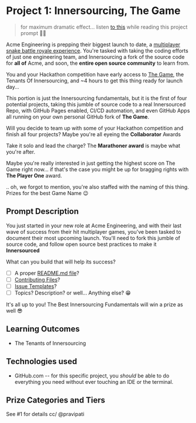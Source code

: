 # Project 1: Innersourcing, The Game
> for maximum dramatic effect... listen [to this](https://www.youtube.com/watch?v=KxNGMvNIvP8) while reading this project prompt 💪😎

Acme Engineering is prepping their biggest launch to date, a [multiplayer snake battle royale experience](https://acme-hackathon.herokuapp.com). You're tasked with taking the coding efforts of just one engineering team, and Innersourcing a fork of the source code for **all of** Acme, and soon, the **entire open source community** to learn from.

You and your Hackathon competition have early access to [The Game](https://acme-hackathon.herokuapp.com), the Tenants Of Innersourcing, and ~4 hours to get this thing ready for launch day...

This portion is just the Innersourcing fundamentals, but it is the first of four potential projects, taking this jumble of source code to a real Innersourced Repo, with GitHub Pages enabled, CI/CD automation, and even GitHub Apps all running on your own personal GitHub fork of **The Game**.

Will you decide to team up with some of your Hackathon competition and finish all four projects? Maybe you're all eyeing the **Collaborator** Awards

Take it solo and lead the charge? The **Marathoner award** is maybe what you're after.

Maybe you're really interested in just getting the highest score on The Game right now... if that's the case you might be up for bragging rights with **The Player One** award.

 .. oh, we forgot to mention, you're also staffed with the naming of this thing. Prizes for the best Game Name 😉

## Prompt Description
You just started in your new role at Acme Engineering, and with their last wave of success from their hit multiplayer games, you've been tasked to document their most upcoming launch. You'll need to fork this jumble of source code, and follow open source best practices to make it **Innersourced**

What can you build that will help its success?
- [ ] A proper [README.md file](https://help.github.com/en/articles/about-readmes)?
- [ ] [Contributing Files](https://help.github.com/en/articles/setting-guidelines-for-repository-contributors)?
- [ ] [Issue Templates](https://help.github.com/en/articles/about-issue-and-pull-request-templates)?  
- [ ] Topics? Description? or well... Anything else? 😁

It's all up to you! The Best Innersourcing Fundamentals will win a prize as well 😎

## Learning Outcomes
- The Tenants of Innersourcing

## Technologies used
- GitHub.com -- for this specific project, you _should_ be able to do everything you need without ever touching an IDE or the terminal.

## Prize Categories and Tiers
See #1 for details cc/ @pravipati 
